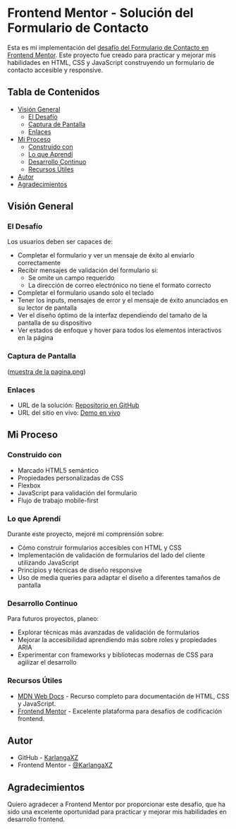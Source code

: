 # Frontend Mentor - Solución del Formulario de Contacto

Esta es mi implementación del [desafío del Formulario de Contacto en Frontend Mentor](https://www.frontendmentor.io/challenges/contact-form--G-hYlqKJj). Este proyecto fue creado para practicar y mejorar mis habilidades en HTML, CSS y JavaScript construyendo un formulario de contacto accesible y responsive.

## Tabla de Contenidos

- [Visión General](#visión-general)
  - [El Desafío](#el-desafío)
  - [Captura de Pantalla](#captura-de-pantalla)
  - [Enlaces](#enlaces)
- [Mi Proceso](#mi-proceso)
  - [Construido con](#construido-con)
  - [Lo que Aprendí](#lo-que-aprendí)
  - [Desarrollo Continuo](#desarrollo-continuo)
  - [Recursos Útiles](#recursos-útiles)
- [Autor](#autor)
- [Agradecimientos](#agradecimientos)

## Visión General

### El Desafío

Los usuarios deben ser capaces de:

- Completar el formulario y ver un mensaje de éxito al enviarlo correctamente
- Recibir mensajes de validación del formulario si:
  - Se omite un campo requerido
  - La dirección de correo electrónico no tiene el formato correcto
- Completar el formulario usando solo el teclado
- Tener los inputs, mensajes de error y el mensaje de éxito anunciados en su lector de pantalla
- Ver el diseño óptimo de la interfaz dependiendo del tamaño de la pantalla de su dispositivo
- Ver estados de enfoque y hover para todos los elementos interactivos en la página

### Captura de Pantalla

([muestra de la pagina.png](https://github.com/KarlangaXZ/contact-form-main/blob/66e3074b523d2de27c0ab8c6234012c6db02bc32/muestra%20de%20la%20pagina.png))

### Enlaces

- URL de la solución: [Repositorio en GitHub](https://github.com/KarlangaXZ/contact-form)
- URL del sitio en vivo: [Demo en vivo]([https://your-live-site-url.com](https://karlangaxz.github.io/contact-form-main/))

## Mi Proceso

### Construido con

- Marcado HTML5 semántico
- Propiedades personalizadas de CSS
- Flexbox
- JavaScript para validación del formulario
- Flujo de trabajo mobile-first

### Lo que Aprendí

Durante este proyecto, mejoré mi comprensión sobre:

- Cómo construir formularios accesibles con HTML y CSS
- Implementación de validación de formularios del lado del cliente utilizando JavaScript
- Principios y técnicas de diseño responsive
- Uso de media queries para adaptar el diseño a diferentes tamaños de pantalla

### Desarrollo Continuo

Para futuros proyectos, planeo:

- Explorar técnicas más avanzadas de validación de formularios
- Mejorar la accesibilidad aprendiendo más sobre roles y propiedades ARIA
- Experimentar con frameworks y bibliotecas modernas de CSS para agilizar el desarrollo

### Recursos Útiles

- [MDN Web Docs](https://developer.mozilla.org/) - Recurso completo para documentación de HTML, CSS y JavaScript.
- [Frontend Mentor](https://www.frontendmentor.io) - Excelente plataforma para desafíos de codificación frontend.

## Autor

- GitHub - [KarlangaXZ](https://github.com/KarlangaXZ)
- Frontend Mentor - [@KarlangaXZ](https://www.frontendmentor.io/profile/KarlangaXZ)

## Agradecimientos

Quiero agradecer a Frontend Mentor por proporcionar este desafío, que ha sido una excelente oportunidad para practicar y mejorar mis habilidades en desarrollo frontend.
